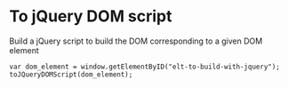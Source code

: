 # To jQuery DOM script
Build a jQuery script to build the DOM corresponding to a given DOM element

```
var dom_element = window.getElementByID("elt-to-build-with-jquery");
toJQueryDOMScript(dom_element);
```
